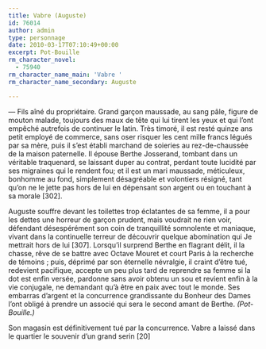 ```yaml
---
title: Vabre (Auguste)
id: 76014
author: admin
type: personnage
date: 2010-03-17T07:10:49+00:00
excerpt: Pot-Bouille
rm_character_novel:
  - 75940
rm_character_name_main: 'Vabre '
rm_character_name_secondary: Auguste

---
```

— Fils aîné du propriétaire. Grand garçon maussade, au sang pâle, figure de mouton malade, toujours des maux de tête qui lui tirent les yeux et qui l&rsquo;ont empêché autrefois de continuer le latin. Très timoré, il est resté quinze ans petit employé de commerce, sans oser risquer les cent mille francs légués par sa mère, puis il s&rsquo;est établi marchand de soieries au rez-de-chaussée de la maison paternelle. Il épouse Berthe Josserand, tombant dans un véritable traquenard, se laissant duper au contrat, perdant toute lucidité par ses migraines qui le rendent fou; et il est un mari maussade, méticuleux, bonhomme au fond, simplement désagréable et volontiers résigné, tant qu&rsquo;on ne le jette pas hors de lui en dépensant son argent ou en touchant à sa morale [302].

Auguste souffre devant les toilettes trop éclatantes de sa femme, il a pour les dettes une horreur de garçon prudent, mais voudrait ne rien voir, défendant désespérément son coin de tranquillité somnolente et maniaque, vivant dans la continuelle terreur de découvrir quelque abomination qui Je mettrait hors de lui [307]. Lorsqu&rsquo;il surprend Berthe en flagrant délit, il la chasse, rêve de se battre avec Octave Mouret et court Paris à la recherche de témoins ; puis, déprimé par son éternelle névralgie, il craint d&rsquo;être tué, redevient pacifique, accepte un peu plus tard de reprendre sa femme si la dot est enfin versée, pardonne sans avoir obtenu un sou et revient enfin à la vie conjugale, ne demandant qu&rsquo;à être en paix avec tout le monde. Ses embarras d&rsquo;argent et la concurrence grandissante du Bonheur des Dames l&rsquo;ont obligé à prendre un associé qui sera le second amant de Berthe. _(Pot-Bouille.)_

Son magasin est définitivement tué par la concurrence. Vabre a laissé dans le quartier le souvenir d&rsquo;un grand serin [20] 